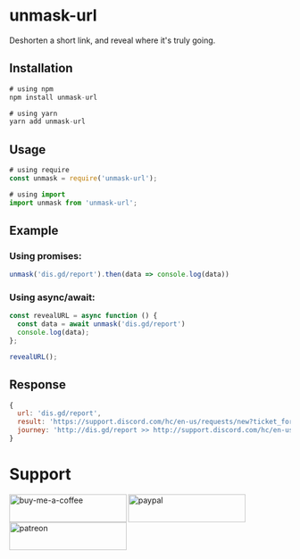 
# unmask-url

Deshorten a short link, and reveal where it's truly going.

## Installation

```js
# using npm
npm install unmask-url

# using yarn
yarn add unmask-url
```

## Usage

```js
# using require
const unmask = require('unmask-url');

# using import
import unmask from 'unmask-url';
```

## Example

### Using promises:

```js
unmask('dis.gd/report').then(data => console.log(data))
```

### Using async/await:

```js
const revealURL = async function () {
  const data = await unmask('dis.gd/report')
  console.log(data);
};

revealURL();
```

## Response
```js
{
  url: 'dis.gd/report',
  result: 'https://support.discord.com/hc/en-us/requests/new?ticket_form_id=360000029731',
  journey: 'http://dis.gd/report >> http://support.discord.com/hc/en-us/requests/new?ticket_form_id=360000029731'
}
```

# Support
<p><a href="https://www.buymeacoffee.com/danielytuk"> <img align="left" src="https://cdn.buymeacoffee.com/buttons/v2/default-yellow.png" height="50" width="210" alt="buy-me-a-coffee" /></a><a href="https://www.paypal.me/dytukmedia"> <img align="left" src="https://i.ibb.co/fdpj8p8/paypal-donate-button.png" height="50" width="210" alt="paypal" /></a><a href="https://www.patreon.com/danielytuk"> <img align="left" src="https://i.ibb.co/hZVcbq9/patreon-button.png" height="50" width="210" alt="patreon" /></a></p>